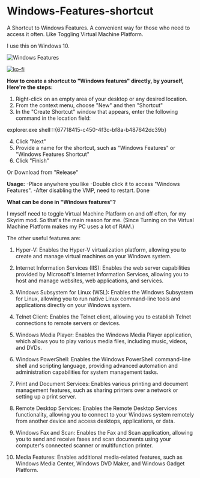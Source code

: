 # Windows-Features-shortcut
A Shortcut to Windows Features. A convenient way for those who need to access it often. Like Toggling Virtual Machine Platform.

I use this on Windows 10.

![Windows Features](https://github.com/Kilp22/Windows-Features-shortcut/assets/119540837/0d135c25-6892-4e0e-8af4-a498ac5978d1)


[![ko-fi](https://ko-fi.com/img/githubbutton_sm.svg)](https://ko-fi.com/L4L7MI5WQ)






**How to create a shortcut to "Windows features" directly, by yourself, Here're the steps:**

1. Right-click on an empty area of your desktop or any desired location.
2. From the context menu, choose "New" and then "Shortcut"
3. In the "Create Shortcut" window that appears,
    enter the following command in the location field:

explorer.exe shell:::{67718415-c450-4f3c-bf8a-b487642dc39b}

4. Click "Next"
5. Provide a name for the shortcut, such as "Windows Features"
    or "Windows Features Shortcut"
6. Click "Finish"

Or Download from "Release"


**Usage:**
-Place anywhere you like
-Double click it to access "Windows Features".
-After disabling the VMP, need to restart. Done




**What can be done in "Windows features"?**

I myself need to toggle Virtual Machine Platform on and off often, for my Skyrim mod. So that's the main reason for me.
(Since Turning on the Virtual Machine Platform makes my PC uses a lot of RAM.)

The other useful features are:

1. Hyper-V: Enables the Hyper-V virtualization platform, allowing you to create and manage virtual machines on your Windows system.

2. Internet Information Services (IIS): Enables the web server capabilities provided by Microsoft's Internet Information Services, allowing you to host and manage websites, web applications, and services.

3. Windows Subsystem for Linux (WSL): Enables the Windows Subsystem for Linux, allowing you to run native Linux command-line tools and applications directly on your Windows system.

4. Telnet Client: Enables the Telnet client, allowing you to establish Telnet connections to remote servers or devices.

5. Windows Media Player: Enables the Windows Media Player application, which allows you to play various media files, including music, videos, and DVDs.

6. Windows PowerShell: Enables the Windows PowerShell command-line shell and scripting language, providing advanced automation and administration capabilities for system management tasks.

7. Print and Document Services: Enables various printing and document management features, such as sharing printers over a network or setting up a print server.

8. Remote Desktop Services: Enables the Remote Desktop Services functionality, allowing you to connect to your Windows system remotely from another device and access desktops, applications, or data.

9. Windows Fax and Scan: Enables the Fax and Scan application, allowing you to send and receive faxes and scan documents using your computer's connected scanner or multifunction printer.

10. Media Features: Enables additional media-related features, such as Windows Media Center, Windows DVD Maker, and Windows Gadget Platform.



